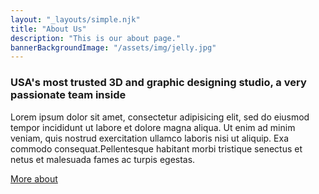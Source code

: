 ```yaml
---
layout: "_layouts/simple.njk"
title: "About Us"
description: "This is our about page."
bannerBackgroundImage: "/assets/img/jelly.jpg"
---
```


<!-- You can use markdown files or html files for your templates (if you want to keep specific classes on html elements (eg. the anchor below) then you can add html to md files) -->

### USA's most trusted 3D and graphic designing studio, a very passionate team inside

Lorem ipsum dolor sit amet, consectetur adipisicing elit, sed do eiusmod tempor incididunt ut labore et dolore magna aliqua. Ut enim ad minim veniam, quis nostrud exercitation ullamco laboris nisi ut aliquip.
Exa commodo consequat.Pellentesque habitant morbi tristique senectus et netus et malesuada fames ac turpis egestas.

<a href="#" class="button">More about</a>
